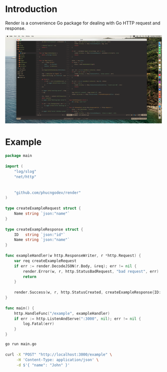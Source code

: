 # Introduction

Render is a convenience Go package for dealing with Go HTTP request and response.

![Example](./go.png "Example")

# Example

```go
package main

import (
	"log/slog"
	"net/http"


	"github.com/phucngodev/render"
)

type createExampleRequest struct {
	Name string `json:"name"`
}

type createExampleResponse struct {
	ID   string `json:"id"`
	Name string `json:"name"`
}

func exampleHandler(w http.ResponseWriter, r *http.Request) {
	var req createExampleRequest
	if err := render.DecodeJSON(r.Body, &req); err != nil {
		render.Error(w, r, http.StatusBadRequest, "bad request", err)
		return
	}

	render.Success(w, r, http.StatusCreated, createExampleResponse{ID: "1234", Name: req.Name})
}

func main() {
	http.HandleFunc("/example", exampleHandler)
	if err := http.ListenAndServe(":3000", nil); err != nil {
		log.Fatal(err)
	}
}
```

```bash
go run main.go

curl -X "POST" "http://localhost:3000/example" \
     -H 'Content-Type: application/json' \
     -d $'{ "name": "John" }'

```
